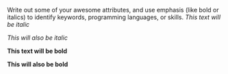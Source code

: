 Write out some of your awesome attributes, and use emphasis (like bold or italics) to identify keywords, programming languages, or skills.
 *This text will be italic*

_This will also be italic_

**This text will be bold**

__This will also be bold__

